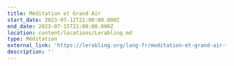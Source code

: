 ```yaml
---
title: Méditation et Grand Air
start_date: 2023-07-12T22:00:00.000Z
end_date: 2023-07-15T22:00:00.000Z
location: content/locations/Lerabling.md
type: Méditation
external_link: 'https://lerabling.org/lang-fr/meditation-et-grand-air-famille'
description: ''
---
```



